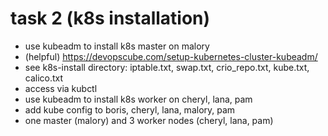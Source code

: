 # task 2 (k8s installation)
+ use kubeadm to install k8s master on malory 
+ (helpful) https://devopscube.com/setup-kubernetes-cluster-kubeadm/
+ see k8s-install directory: iptable.txt, swap.txt, crio_repo.txt, kube.txt, calico.txt
+ access via kubctl
+ use kubeadm to install k8s worker on cheryl, lana, pam
+ add kube config to boris, cheryl, lana, malory, pam
+ one master (malory) and 3 worker nodes (cheryl, lana, pam)
